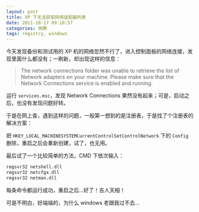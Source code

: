 ```yaml
---
layout: post
title: XP 下无法获取网络适配器列表
date: 2011-10-17 09:10:57
categories: 倒腾
tags: registry, windows
---
```


今天发现备份和测试用的 XP 机的网络忽然不行了，进入控制面板的网络连接，发现里面什么都没有；一刷新，却出现这样的信息：

> The network connections folder was unable to retrieve the list of Network adapters on your machine. Please make sure that the Network Connections service is enabled and running.

运行 `services.msc`，发现 Network Connections 果然没有起来；可是，启动之后，也没有发现问题好转。

于是在网上查，遇到这样的问题，一般第一想到的是注册表，于是找了个注册表的解决方案：

把 `HKEY_LOCAL_MACHINESYSTEMCurrentControlSetControlNetwork` 下的 `Config` 删除，重启之后会重新创建，试了，也无用。

最后试了一个比较简单的方法，CMD 下依次输入：

```bash
regsvr32 netshell.dll
regsvr32 netcfgx.dll
regsvr32 netman.dll
```

每条命令都运行成功，重启之后...好了！吉人天相！

可是不明白，好端端的，为什么 windows 老跟我过不去...